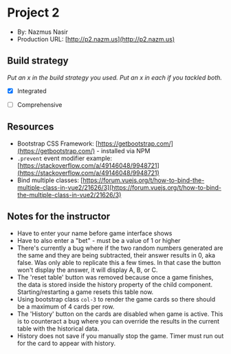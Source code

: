 # Project 2
+ By: Nazmus Nasir
+ Production URL: [http://p2.nazm.us](http://p2.nazm.us)

## Build strategy
*Put an x in the build strategy you used. Put an x in each if you tackled both.*
+ [x] Integrated
+ [ ] Comprehensive


## Resources
- Bootstrap CSS Framework: [https://getbootstrap.com/](https://getbootstrap.com/) - installed via NPM
- `.prevent` event modifier example: [https://stackoverflow.com/a/49146048/9948721](https://stackoverflow.com/a/49146048/9948721)
- Bind multiple classes: [https://forum.vuejs.org/t/how-to-bind-the-multiple-class-in-vue2/21626/3](https://forum.vuejs.org/t/how-to-bind-the-multiple-class-in-vue2/21626/3)

## Notes for the instructor
- Have to enter your name before game interface shows
- Have to also enter a "bet" - must be a value of 1 or higher
- There's currently a bug where if the two random numbers generated are the same and they are being subtracted,
their answer results in 0, aka false. Was only able to replicate this a few times. In that case the button won't display the
answer, it will display A, B, or C.
- The 'reset table' button was removed because once a game finishes, the data is stored inside the history property of the child component.
Starting/restarting a game resets this table now.
- Using bootstrap class `col-3` to render the game cards so there should be a maximum of 4 cards per row.
- The 'History' button on the cards are disabled when game is active. This is to counteract a bug where you can override the results in the current table with the historical data.
- History does not save if you manually stop the game. Timer must run out for the card to appear with history.

